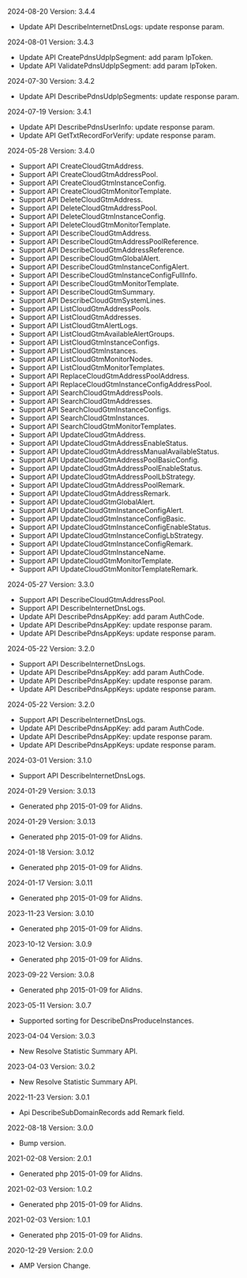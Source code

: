 2024-08-20 Version: 3.4.4
- Update API DescribeInternetDnsLogs: update response param.


2024-08-01 Version: 3.4.3
- Update API CreatePdnsUdpIpSegment: add param IpToken.
- Update API ValidatePdnsUdpIpSegment: add param IpToken.


2024-07-30 Version: 3.4.2
- Update API DescribePdnsUdpIpSegments: update response param.


2024-07-19 Version: 3.4.1
- Update API DescribePdnsUserInfo: update response param.
- Update API GetTxtRecordForVerify: update response param.


2024-05-28 Version: 3.4.0
- Support API CreateCloudGtmAddress.
- Support API CreateCloudGtmAddressPool.
- Support API CreateCloudGtmInstanceConfig.
- Support API CreateCloudGtmMonitorTemplate.
- Support API DeleteCloudGtmAddress.
- Support API DeleteCloudGtmAddressPool.
- Support API DeleteCloudGtmInstanceConfig.
- Support API DeleteCloudGtmMonitorTemplate.
- Support API DescribeCloudGtmAddress.
- Support API DescribeCloudGtmAddressPoolReference.
- Support API DescribeCloudGtmAddressReference.
- Support API DescribeCloudGtmGlobalAlert.
- Support API DescribeCloudGtmInstanceConfigAlert.
- Support API DescribeCloudGtmInstanceConfigFullInfo.
- Support API DescribeCloudGtmMonitorTemplate.
- Support API DescribeCloudGtmSummary.
- Support API DescribeCloudGtmSystemLines.
- Support API ListCloudGtmAddressPools.
- Support API ListCloudGtmAddresses.
- Support API ListCloudGtmAlertLogs.
- Support API ListCloudGtmAvailableAlertGroups.
- Support API ListCloudGtmInstanceConfigs.
- Support API ListCloudGtmInstances.
- Support API ListCloudGtmMonitorNodes.
- Support API ListCloudGtmMonitorTemplates.
- Support API ReplaceCloudGtmAddressPoolAddress.
- Support API ReplaceCloudGtmInstanceConfigAddressPool.
- Support API SearchCloudGtmAddressPools.
- Support API SearchCloudGtmAddresses.
- Support API SearchCloudGtmInstanceConfigs.
- Support API SearchCloudGtmInstances.
- Support API SearchCloudGtmMonitorTemplates.
- Support API UpdateCloudGtmAddress.
- Support API UpdateCloudGtmAddressEnableStatus.
- Support API UpdateCloudGtmAddressManualAvailableStatus.
- Support API UpdateCloudGtmAddressPoolBasicConfig.
- Support API UpdateCloudGtmAddressPoolEnableStatus.
- Support API UpdateCloudGtmAddressPoolLbStrategy.
- Support API UpdateCloudGtmAddressPoolRemark.
- Support API UpdateCloudGtmAddressRemark.
- Support API UpdateCloudGtmGlobalAlert.
- Support API UpdateCloudGtmInstanceConfigAlert.
- Support API UpdateCloudGtmInstanceConfigBasic.
- Support API UpdateCloudGtmInstanceConfigEnableStatus.
- Support API UpdateCloudGtmInstanceConfigLbStrategy.
- Support API UpdateCloudGtmInstanceConfigRemark.
- Support API UpdateCloudGtmInstanceName.
- Support API UpdateCloudGtmMonitorTemplate.
- Support API UpdateCloudGtmMonitorTemplateRemark.


2024-05-27 Version: 3.3.0
- Support API DescribeCloudGtmAddressPool.
- Support API DescribeInternetDnsLogs.
- Update API DescribePdnsAppKey: add param AuthCode.
- Update API DescribePdnsAppKey: update response param.
- Update API DescribePdnsAppKeys: update response param.


2024-05-22 Version: 3.2.0
- Support API DescribeInternetDnsLogs.
- Update API DescribePdnsAppKey: add param AuthCode.
- Update API DescribePdnsAppKey: update response param.
- Update API DescribePdnsAppKeys: update response param.


2024-05-22 Version: 3.2.0
- Support API DescribeInternetDnsLogs.
- Update API DescribePdnsAppKey: add param AuthCode.
- Update API DescribePdnsAppKey: update response param.
- Update API DescribePdnsAppKeys: update response param.


2024-03-01 Version: 3.1.0
- Support API DescribeInternetDnsLogs.


2024-01-29 Version: 3.0.13
- Generated php 2015-01-09 for Alidns.

2024-01-29 Version: 3.0.13
- Generated php 2015-01-09 for Alidns.

2024-01-18 Version: 3.0.12
- Generated php 2015-01-09 for Alidns.

2024-01-17 Version: 3.0.11
- Generated php 2015-01-09 for Alidns.

2023-11-23 Version: 3.0.10
- Generated php 2015-01-09 for Alidns.

2023-10-12 Version: 3.0.9
- Generated php 2015-01-09 for Alidns.

2023-09-22 Version: 3.0.8
- Generated php 2015-01-09 for Alidns.

2023-05-11 Version: 3.0.7
- Supported sorting for DescribeDnsProduceInstances.

2023-04-04 Version: 3.0.3
- New Resolve Statistic Summary API.

2023-04-03 Version: 3.0.2
- New Resolve Statistic Summary API.

2022-11-23 Version: 3.0.1
- Api DescribeSubDomainRecords add Remark field.

2022-08-18 Version: 3.0.0
- Bump version.

2021-02-08 Version: 2.0.1
- Generated php 2015-01-09 for Alidns.

2021-02-03 Version: 1.0.2
- Generated php 2015-01-09 for Alidns.

2021-02-03 Version: 1.0.1
- Generated php 2015-01-09 for Alidns.

2020-12-29 Version: 2.0.0
- AMP Version Change.

